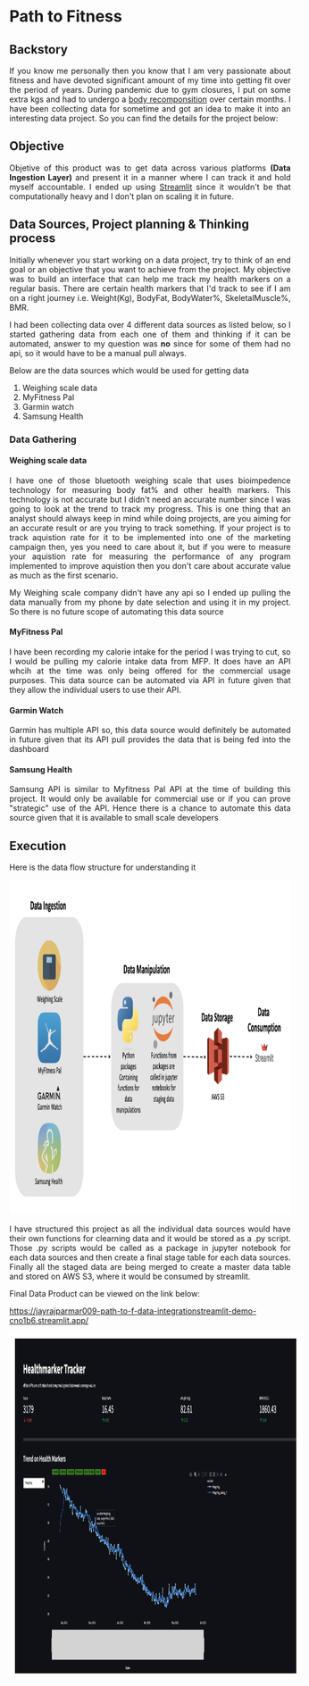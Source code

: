 # Path to Fitness

<h2>Backstory</h2>
<p align="justify"> If you know me personally then you know that I am very passionate about fitness and have devoted significant amount of my time into getting fit over the period of years. During pandemic due to gym closures, I put on some extra kgs and had to undergo a <a href="https://www.healthline.com/nutrition/body-recomposition">body recomponsition</a> over certain months. I have been collecting data for sometime and got an idea to make it into an interesting data project. So you can find the details for the project below:</p>


<h2>Objective</h2>
<p align="justify">Objetive of this product was to get data across various platforms <b>(Data Ingestion Layer)</b> and present it in a manner where I can track it and hold myself accountable. I ended up using <a href="https://https://streamlit.io">Streamlit</a> since it wouldn't be that computationally heavy and I don't plan on scaling it in future.</p> 

<h2>Data Sources, Project planning & Thinking process</h2>

<p align="justify">Initially whenever you start working on a data project, try to think of an end goal or an objective that you want to achieve from the project. My objective was to build an interface that can help me track my health markers on a regular basis. There are certain health markers that I'd track to see if I am on a right journey i.e. Weight(Kg), BodyFat, BodyWater%, SkeletalMuscle%, BMR.</p>

<p align="justify">I had been collecting data over 4 different data sources as listed below, so I started gathering data from each one of them and thinking if it can be automated, answer to my question was <b>no</b> since for some of them had no api, so it would have to be a manual pull always.</p>

Below are the data sources which would be used for getting data

1. Weighing scale data
2. MyFitness Pal
3. Garmin watch
4. Samsung Health 

 <h3>Data Gathering</h3>
  
 <h4>Weighing scale data</h4>
  
<p align="justify">I have one of those bluetooth weighing scale that uses bioimpedence technology for measuring body fat% and other health markers. This technology is not accurate but I didn't need an accurate number since I was going to look at the trend to track my progress. This is one thing that an analyst should always keep in mind while doing projects, are you aiming for an accurate result or are you trying to track something. If your project is to track aquistion rate for it to be implemented into one of the marketing campaign then, yes you need to care about it, but if you were to measure your aquistion rate for measuring the performance of any program implemented to improve aquistion then you don't care about accurate value as much as the first scenario.</p>
  
<p align="justify">My Weighing scale company didn't have any api so I ended up pulling the data manually from my phone by date selection and using it in my project. So there is no future scope of automating this data source</p>
  

<h4>MyFitness Pal</h4>
<p align="justify">I have been recording my calorie intake for the period I was trying to cut, so I would be pulling my calorie intake data from MFP. It does have an API whcih at the time was only being offered for the commercial usage purposes. This data source can be automated via API in future given that they allow the individual users to use their API.</p>
 
<h4>Garmin Watch</h4>
<p align="justify">Garmin has multiple API so, this data source would definitely be automated in future given that its API pull provides the data that is being fed into the dashboard</p>
  
  
<h4>Samsung Health</h4>
<p align="justify">Samsung API is similar to Myfitness Pal API at the time of building this project. It would only be available for commercial use or if you can prove "strategic" use of the API. Hence there is a chance to automate this data source given that it is available to small scale developers</p>
  

<h2>Execution</h2>
<p align="justify"> Here is the data flow structure for understanding it </p>

<kbd>
<p align="center">
  <img src=https://github.com/jayrajparmar009/path_to_fitness/blob/main/Logos/flow_pic.png width="1200" height="600" alt="accessibility text">
</p></kbd>
 
<p align="justify">I have structured this project as all the individual data sources would have their own functions for clearning data and it would be stored as a .py script. Those .py scripts would be called as a package in jupyter notebook for each data sources and then create a final stage table for each data sources. Finally all the staged data are being merged to create a master data table and stored on AWS S3, where it would be consumed by streamlit.</p>

 

Final Data Product can be viewed on the link below:

<src>https://jayrajparmar009-path-to-f-data-integrationstreamlit-demo-cno1b6.streamlit.app/</src>

<kbd>
<p align="center">
  <img style="border: 10px solid white;" src=https://github.com/jayrajparmar009/path_to_fitness/blob/main/Logos/dashboard_pic.png width="1200" height="600">
</p>
</kbd>





